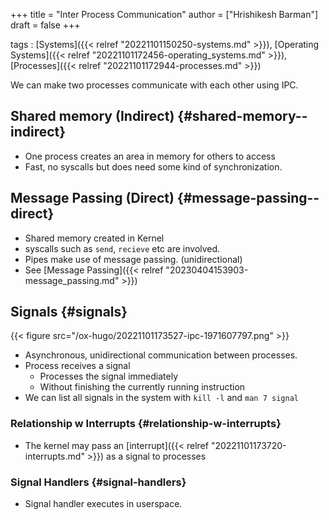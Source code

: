 +++
title = "Inter Process Communication"
author = ["Hrishikesh Barman"]
draft = false
+++

tags
: [Systems]({{< relref "20221101150250-systems.md" >}}), [Operating Systems]({{< relref "20221101172456-operating_systems.md" >}}), [Processes]({{< relref "20221101172944-processes.md" >}})

We can make two processes communicate with each other using IPC.


## Shared memory (Indirect) {#shared-memory--indirect}

-   One process creates an area in memory for others to access
-   Fast, no syscalls but does need some kind of synchronization.


## Message Passing (Direct) {#message-passing--direct}

-   Shared memory created in Kernel
-   syscalls such as `send`, `recieve` etc are involved.
-   Pipes make use of message passing. (unidirectional)
-   See [Message Passing]({{< relref "20230404153903-message_passing.md" >}})


## Signals {#signals}

{{< figure src="/ox-hugo/20221101173527-ipc-1971607797.png" >}}

-   Asynchronous, unidirectional communication between processes.
-   Process receives a signal
    -   Processes the signal immediately
    -   Without finishing the currently running instruction
-   We can list all signals in the system with `kill -l` and `man 7 signal`


### Relationship w Interrupts {#relationship-w-interrupts}

-   The kernel may pass an [interrupt]({{< relref "20221101173720-interrupts.md" >}}) as a signal to processes


### Signal Handlers {#signal-handlers}

-   Signal handler executes in userspace.
